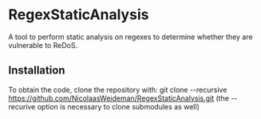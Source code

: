 # RegexStaticAnalysis
A tool to perform static analysis on regexes to determine whether they are vulnerable to ReDoS.

## Installation
To obtain the code, clone the repository with:
git clone --recursive https://github.com/NicolaasWeideman/RegexStaticAnalysis.git
(the --recurive option is necessary to clone submodules as well)
